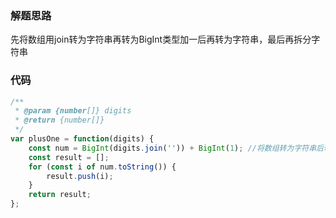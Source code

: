 ### 解题思路
先将数组用join转为字符串再转为BigInt类型加一后再转为字符串，最后再拆分字符串

### 代码

```javascript
/**
 * @param {number[]} digits
 * @return {number[]}
 */
var plusOne = function(digits) {
    const num = BigInt(digits.join('')) + BigInt(1); //将数组转为字符串后转为整数
    const result = [];
    for (const i of num.toString()) {
        result.push(i);
    }
    return result;
};

```